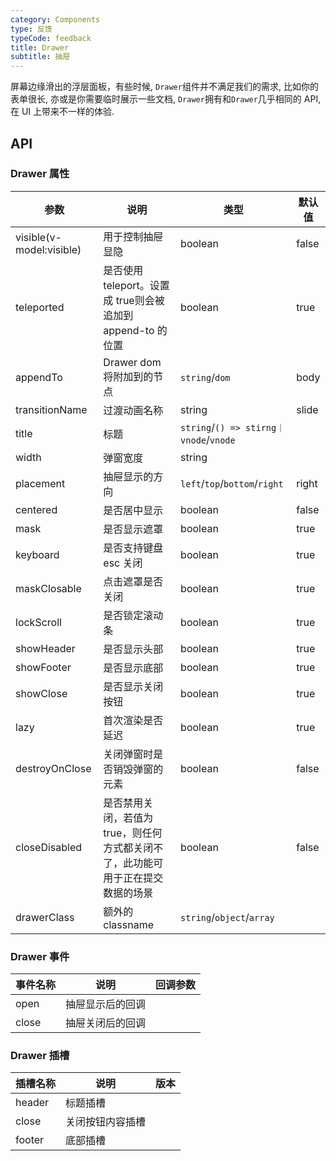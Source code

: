 ```yaml
---
category: Components
type: 反馈
typeCode: feedback
title: Drawer
subtitle: 抽屉
---
```


屏幕边缘滑出的浮层面板，有些时候, `Drawer`组件并不满足我们的需求, 比如你的表单很长, 亦或是你需要临时展示一些文档, `Drawer`拥有和`Drawer`几乎相同的 API, 在 UI 上带来不一样的体验.

## API

### Drawer 属性

| 参数                       | 说明                                         | 类型                                    | 默认值   |
|--------------------------|--------------------------------------------|---------------------------------------|-------|
| visible(v-model:visible) | 用于控制抽屉显隐                                   | boolean                               | false |
| teleported               | 是否使用 teleport。设置成 true则会被追加到 append-to 的位置 | boolean                               | true  |
| appendTo                 | Drawer dom将附加到的节点                          | `string`/`dom`                        | body  |
| transitionName           | 过渡动画名称                                     | string                                | slide |
| title                    | 标题                                         | `string`/`() => stirng｜vnode`/`vnode` |       |
| width                    | 弹窗宽度                                       | string                                |       |
| placement                | 抽屉显示的方向                                    | `left`/`top`/`bottom`/`right`         | right |
| centered                 | 是否居中显示                                     | boolean                               | false |
| mask                     | 是否显示遮罩                                     | boolean                               | true  |
| keyboard                 | 是否支持键盘 esc 关闭                              | boolean                               | true  |
| maskClosable             | 点击遮罩是否关闭                                   | boolean                               | true  |
| lockScroll               | 是否锁定滚动条                                    | boolean                               | true  |
| showHeader               | 是否显示头部                                     | boolean                               | true  |
| showFooter               | 是否显示底部                                     | boolean                               | true  |
| showClose                | 是否显示关闭按钮                                   | boolean                               | true  |
| lazy                     | 首次渲染是否延迟                                   | boolean                               | true  |
| destroyOnClose           | 关闭弹窗时是否销毁弹窗的元素                             | boolean                               | false |
| closeDisabled            | 是否禁用关闭，若值为true，则任何方式都关闭不了，此功能可用于正在提交数据的场景  | boolean                               | false |
| drawerClass            | 额外的classname                               | `string`/`object`/`array`             |       |

### Drawer 事件

| 事件名称  | 说明       | 回调参数 |
|-------|----------|------|
| open  | 抽屉显示后的回调 |      |
| close | 抽屉关闭后的回调 |      |

### Drawer 插槽

| 插槽名称       | 说明       | 版本  |
|------------|----------|-----|
| header     | 标题插槽     |     |
| close      | 关闭按钮内容插槽 |     |
| footer     | 底部插槽     |     |
